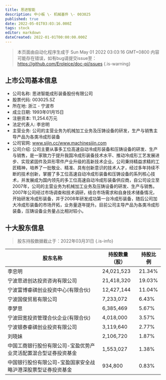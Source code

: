 ```yaml
---
title: 思进智能
description: 中小板 \- 机械基件 \- 003025
published: true
date: 2022-05-01T03:03:16.000Z
tags: stock
editor: markdown
dateCreated: 2022-01-01T00:00:00.000Z
---
```


> 本页面由自动化程序生成于 Sun May 01 2022 03:03:16 GMT+0800
> 内容可能存在错误，如有bug请提交issue至：https://github.com/Eroleice/doc-pi/issues
{.is-warning}

## 上市公司基本信息
- 公司名称: 思进智能成形装备股份有限公司
- 股票代码: 003025.SZ
- 所在地: 浙江 - 宁波市
- 成立日期: 1993年01月15日
- 注册资本: 11,254.6万元
- 法定代表人: 李忠明
- 主营业务: 公司的主营业务为机械加工业务及压铸设备的研发，生产与销售主导产品为各类冷成形装备
- 公司官网: www.sijin.cc/www.machinesijin.com
- 公司介绍: 公司主要从事多工位高速自动冷成形装备和压铸设备的研发、生产与销售，是一家致力于提升我国冷成形装备技术水平、推动冷成形工艺发展进步、实现紧固件及异形零件产业升级的高新技术企业。公司秉持精益求精的工匠精神，培养了一批敬业、精准、具有创新意识的技术人才，经过多年持续不断的技术创新，掌握了多工位高速自动冷成形装备和压铸设备的系列核心技术，并发展成为国内领先的多工位高速自动冷成形装备供应商，自公司设立至2007年，公司的主营业务为机械加工业务及压铸设备的研发、生产与销售。2007年公司经过市场调查和技术调研，结合市场需求和自身技术储备情况，开始研发冷成形装备，并于2008年研发成功第一台冷成形装备，随后公司加大冷成形装备的市场开拓，业务量逐年提升。目前公司主导产品为各类冷成形装备，压铸设备业务量占比相对较小。


## 十大股东信息
> 股东持股数据截止于：2022年03月31日
{.is-info}

| 股东名称 | 持股数量（股） | 持股比例 |
| --- | --- | --- |
| 李忠明 | 24,021,523 | 21.34% |
| 宁波思进创达投资咨询有限公司 | 21,418,320 | 19.03% |
| 宁波富博睿祺创业投资中心(有限合伙) | 12,427,144 | 11.04% |
| 宁波国俊贸易有限公司 | 7,233,072 | 6.43% |
| 李梦思 | 6,385,469 | 5.67% |
| 宁波田宽投资管理合伙企业(有限合伙) | 4,018,000 | 3.57% |
| 宁波银泰睿祺创业投资有限公司 | 3,119,640 | 2.77% |
| 刘晓妹 | 2,106,720 | 1.87% |
| 中国工商银行股份有限公司-宝盈优势产业灵活配置混合型证券投资基金 | 1,553,027 | 1.38% |
| 中国银行股份有限公司-宝盈国家安全战略沪港深股票型证券投资基金 | 934,800 | 0.83% |




